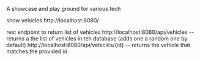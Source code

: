 A showcase and play ground for various tech

show vehicles
http://localhost:8080/

rest endpoint to return list of vehicles
http://localhost:8080/api/vehicles  -- returns a the list of vehicles in teh database  (adds one a random one by default)
http://localhost:8080/api/vehicles/{id} -- returns the vehicle that matches the provided id
